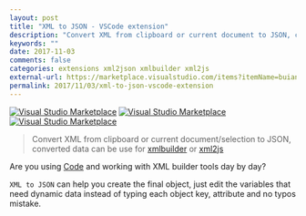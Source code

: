 ```yaml
---
layout: post
title: "XML to JSON - VSCode extension"
description: "Convert XML from clipboard or current document to JSON, converted data can be use for xmlbuilder or xml2js"
keywords: ""
date: 2017-11-03
comments: false
categories: extensions xml2json xmlbuilder xml2js
external-url: https://marketplace.visualstudio.com/items?itemName=buianhthang.xml2json
permalink: 2017/11/03/xml-to-json-vscode-extension
---
```


[![Visual Studio Marketplace](https://img.shields.io/vscode-marketplace/v/buianhthang.xml2json.svg?style=flat-square)](https://marketplace.visualstudio.com/items?itemName=buianhthang.xml2json) [![Visual Studio Marketplace](https://img.shields.io/vscode-marketplace/d/buianhthang.xml2json.svg?style=flat-square)]() [![Visual Studio Marketplace](https://img.shields.io/vscode-marketplace/r/buianhthang.xml2json.svg?style=flat-square)]()

> Convert XML from clipboard or current document/selection to JSON, converted data can be use for [xmlbuilder](https://www.npmjs.com/package/xmlbuilder) or [xml2js](https://npmjs.com/package/xml2js)

Are you using [Code](https://code.visualstudio.com/) and working with XML builder tools day by day?

`XML to JSON` can help you create the final object, just edit the variables that need dynamic data instead of typing each object key, attribute and no typos mistake.